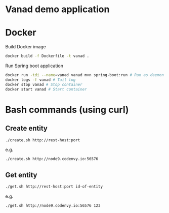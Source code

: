 # Vanad demo application
# Docker
Build Docker image
```bash
docker build -f Dockerfile -t vanad .
```

Run Spring boot application
```bash
docker run -tdi --name=vanad vanad mvn spring-boot:run # Run as daemon
docker logs -f vanad # Tail log
docker stop vanad # Stop container
docker start vanad # Start container
```

# Bash commands (using curl)
## Create entity
```bash
./create.sh http://rest-host:port
```
e.g.
```bash
./create.sh http://node9.codenvy.io:56576
```

## Get entity
```bash
./get.sh http://rest-host:port id-of-entity
```
e.g.
```bash
./get.sh http://node9.codenvy.io:56576 123
```
